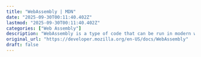 ```yaml
---
title: "WebAssembly | MDN"
date: "2025-09-30T00:11:40.402Z"
lastmod: "2025-09-30T00:11:40.402Z"
categories: ["Web Assembly"]
description: "WebAssembly is a type of code that can be run in modern web browsers. It is a low-level assembly-like language with a compact binary format that runs with near-native performance and provides languages such as C/C++, C# and Rust with a compilation target so that they can run on the web. It is also designed to run alongside JavaScript, allowing both to work together."
original_url: "https://developer.mozilla.org/en-US/docs/WebAssembly"
draft: false
---
```

